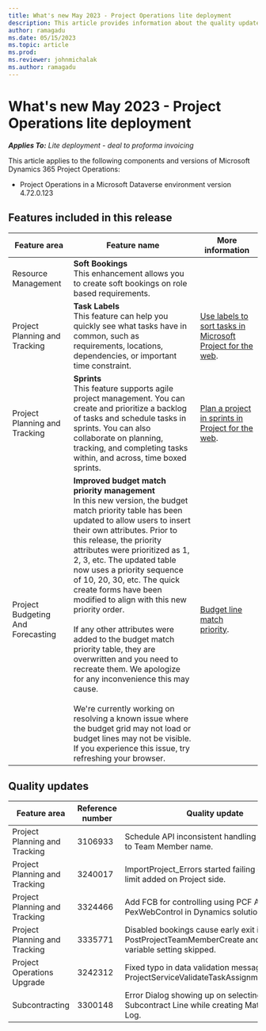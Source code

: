 ```yaml
---
title: What's new May 2023 - Project Operations lite deployment
description: This article provides information about the quality updates that are available in the May 2023 release of Microsoft Dynamics 365 Project Operations lite deployment.
author: ramagadu
ms.date: 05/15/2023
ms.topic: article
ms.prod:
ms.reviewer: johnmichalak 
ms.author: ramagadu
---
```


# What's new May 2023 - Project Operations lite deployment

_**Applies To:** Lite deployment - deal to proforma invoicing_

This article applies to the following components and versions of Microsoft Dynamics 365 Project Operations:

- Project Operations in a Microsoft Dataverse environment version 4.72.0.123

## Features included in this release

| Feature area | Feature name | More information |
| --- | --- | --- |
|Resource Management| **Soft Bookings**</br>This enhancement allows you to create soft bookings on role based requirements. | |
|Project Planning and Tracking| **Task Labels**</br>This feature can help you quickly see what tasks have in common, such as requirements, locations, dependencies, or important time constraint. | [Use labels to sort tasks in Microsoft Project for the web](https://support.microsoft.com/en-us/office/use-labels-to-sort-tasks-in-microsoft-project-for-the-web-32dfc732-7bbc-48f0-9d17-672ddcd1905c). |
|Project Planning and Tracking| **Sprints**</br>This feature supports agile project management. You can create and prioritize a backlog of tasks and schedule tasks in sprints. You can also collaborate on planning, tracking, and completing tasks within, and across, time boxed sprints.| [Plan a project in sprints in Project for the web](https://support.microsoft.com/en-us/office/plan-a-project-in-sprints-in-project-for-the-web-7536fbef-0ece-47bf-beae-6a8ac2c69955). |
|Project Budgeting And Forecasting| **Improved budget match priority management**</br>In this new version, the budget match priority table has been updated to allow users to insert their own attributes. Prior to this release, the priority attributes were prioritized as 1, 2, 3, etc. The updated table now uses a priority sequence of 10, 20, 30, etc. The quick create forms have been modified to align with this new priority order. </br> </br>If any other attributes were added to the budget match priority table, they are overwritten and you need to recreate them. We apologize for any inconvenience this may cause.</br></br> We're currently working on resolving a known issue where the budget grid may not load or budget lines may not be visible. If you experience this issue, try refreshing your browser.| [Budget line match priority](/dynamics365/project-operations/pro/budget/budget-line-match-priority). |

## Quality updates
| Feature area | Reference number | Quality update |
| --- | --- | --- |
|Project Planning and Tracking|3106933|Schedule API inconsistent handling of updates to Team Member name. |
|Project Planning and Tracking|3240017|ImportProject_Errors started failing due to new limit added on Project side. |
|Project Planning and Tracking|3324466|Add FCB for controlling using PCF Auth in PexWebControl in Dynamics solution. |
|Project Planning and Tracking|3335771|Disabled bookings cause early exit in PostProjectTeamMemberCreate and shared variable setting skipped. |
|Project Operations Upgrade|3242312|Fixed typo in data validation message - ProjectServiceValidateTaskAssignmentCount.cs. |
|Subcontracting|3300148|Error Dialog showing up on selecting Subcontract Line while creating Material Usage Log. |

